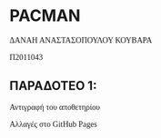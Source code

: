 <h1><b>PACMAN</b></h1>
<p style="font-family: verdana"> ΔΑΝΑΗ ΑΝΑΣΤΑΣΟΠΟΥΛΟΥ ΚΟΥΒΑΡΑ</p>
<p style="font-family: verdana">Π2011043</p>
<p style="font-family: verdana"></p>


<h2><b> ΠΑΡΑΔΟΤΕΟ 1:</b></h2>
<p style="font-family: verdana">Αντιγραφή του αποθετηρίου</p>
<p style="font-family: verdana">Αλλαγές στο GitHub Pages</p>
